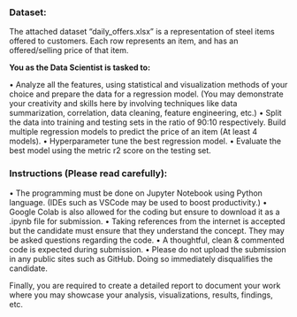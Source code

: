 ### Dataset:
The attached dataset “daily_offers.xlsx” is a representation of steel items offered to customers. Each row represents an item, and has an offered/selling price of that item.

**You as the Data Scientist is tasked to:**           

•	Analyze all the features, using statistical and visualization methods of your choice and prepare the data for a regression model. (You may demonstrate your creativity and skills here by involving techniques like data summarization, correlation, data cleaning, feature engineering, etc.)
•	Split the data into training and testing sets in the ratio of 90:10 respectively. Build multiple regression models to predict the price of an item (At least 4 models).
•	Hyperparameter tune the best regression model.
•	Evaluate the best model using the metric r2 score on the testing set.

### Instructions (Please read carefully):
•	The programming must be done on Jupyter Notebook using Python language. (IDEs such as VSCode may be used to boost productivity.)
•	Google Colab is also allowed for the coding but ensure to download it as a .ipynb file for submission.
•	Taking references from the internet is accepted but the candidate must ensure that they understand the concept. They may be asked questions regarding the code.
•	A thoughtful, clean & commented code is expected during submission.
•	Please do not upload the submission in any public sites such as GitHub. Doing so immediately disqualifies the candidate.


Finally, you are required to create a detailed report to document your work where you may showcase your analysis, visualizations, results, findings, etc.     

